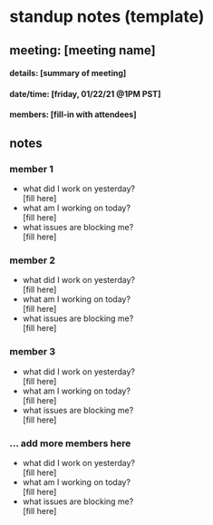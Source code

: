 # standup notes (template)

## meeting: [meeting name]
#### details: [summary of meeting]
#### date/time: [friday, 01/22/21 @1PM PST]
#### members: [fill-in with attendees]

## notes 
### member 1
- what did I work on yesterday?\
[fill here]
- what am I working on today?\
[fill here]
- what issues are blocking me?\
[fill here]

### member 2
- what did I work on yesterday?\
[fill here]
- what am I working on today?\
[fill here]
- what issues are blocking me?\
[fill here]

### member 3
- what did I work on yesterday?\
[fill here]
- what am I working on today?\
[fill here]
- what issues are blocking me?\
[fill here]

### ... add more members here
- what did I work on yesterday?\
[fill here]
- what am I working on today?\
[fill here]
- what issues are blocking me?\
[fill here]
